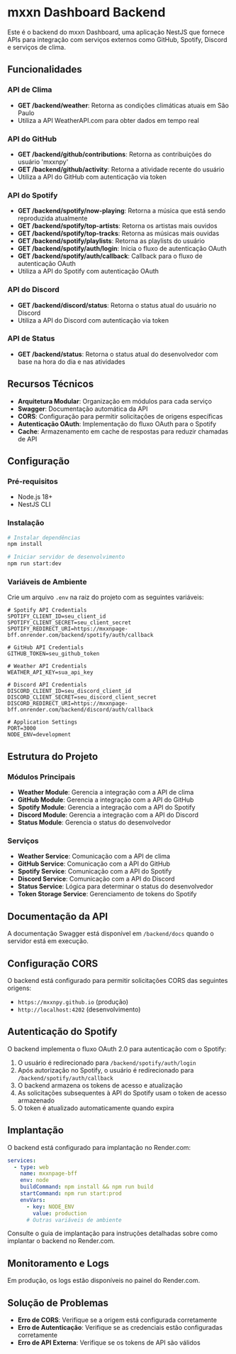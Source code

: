 # mxxn Dashboard Backend

Este é o backend do mxxn Dashboard, uma aplicação NestJS que fornece APIs para integração com serviços externos como GitHub, Spotify, Discord e serviços de clima.

## Funcionalidades

### API de Clima
- **GET /backend/weather**: Retorna as condições climáticas atuais em São Paulo
- Utiliza a API WeatherAPI.com para obter dados em tempo real

### API do GitHub
- **GET /backend/github/contributions**: Retorna as contribuições do usuário 'mxxnpy'
- **GET /backend/github/activity**: Retorna a atividade recente do usuário
- Utiliza a API do GitHub com autenticação via token

### API do Spotify
- **GET /backend/spotify/now-playing**: Retorna a música que está sendo reproduzida atualmente
- **GET /backend/spotify/top-artists**: Retorna os artistas mais ouvidos
- **GET /backend/spotify/top-tracks**: Retorna as músicas mais ouvidas
- **GET /backend/spotify/playlists**: Retorna as playlists do usuário
- **GET /backend/spotify/auth/login**: Inicia o fluxo de autenticação OAuth
- **GET /backend/spotify/auth/callback**: Callback para o fluxo de autenticação OAuth
- Utiliza a API do Spotify com autenticação OAuth

### API do Discord
- **GET /backend/discord/status**: Retorna o status atual do usuário no Discord
- Utiliza a API do Discord com autenticação via token

### API de Status
- **GET /backend/status**: Retorna o status atual do desenvolvedor com base na hora do dia e nas atividades

## Recursos Técnicos
- **Arquitetura Modular**: Organização em módulos para cada serviço
- **Swagger**: Documentação automática da API
- **CORS**: Configuração para permitir solicitações de origens específicas
- **Autenticação OAuth**: Implementação do fluxo OAuth para o Spotify
- **Cache**: Armazenamento em cache de respostas para reduzir chamadas de API

## Configuração

### Pré-requisitos
- Node.js 18+
- NestJS CLI

### Instalação
```bash
# Instalar dependências
npm install

# Iniciar servidor de desenvolvimento
npm run start:dev
```

### Variáveis de Ambiente
Crie um arquivo `.env` na raiz do projeto com as seguintes variáveis:

```
# Spotify API Credentials
SPOTIFY_CLIENT_ID=seu_client_id
SPOTIFY_CLIENT_SECRET=seu_client_secret
SPOTIFY_REDIRECT_URI=https://mxxnpage-bff.onrender.com/backend/spotify/auth/callback

# GitHub API Credentials
GITHUB_TOKEN=seu_github_token

# Weather API Credentials
WEATHER_API_KEY=sua_api_key

# Discord API Credentials
DISCORD_CLIENT_ID=seu_discord_client_id
DISCORD_CLIENT_SECRET=seu_discord_client_secret
DISCORD_REDIRECT_URI=https://mxxnpage-bff.onrender.com/backend/discord/auth/callback

# Application Settings
PORT=3000
NODE_ENV=development
```

## Estrutura do Projeto

### Módulos Principais
- **Weather Module**: Gerencia a integração com a API de clima
- **GitHub Module**: Gerencia a integração com a API do GitHub
- **Spotify Module**: Gerencia a integração com a API do Spotify
- **Discord Module**: Gerencia a integração com a API do Discord
- **Status Module**: Gerencia o status do desenvolvedor

### Serviços
- **Weather Service**: Comunicação com a API de clima
- **GitHub Service**: Comunicação com a API do GitHub
- **Spotify Service**: Comunicação com a API do Spotify
- **Discord Service**: Comunicação com a API do Discord
- **Status Service**: Lógica para determinar o status do desenvolvedor
- **Token Storage Service**: Gerenciamento de tokens do Spotify

## Documentação da API
A documentação Swagger está disponível em `/backend/docs` quando o servidor está em execução.

## Configuração CORS
O backend está configurado para permitir solicitações CORS das seguintes origens:
- `https://mxxnpy.github.io` (produção)
- `http://localhost:4202` (desenvolvimento)

## Autenticação do Spotify
O backend implementa o fluxo OAuth 2.0 para autenticação com o Spotify:

1. O usuário é redirecionado para `/backend/spotify/auth/login`
2. Após autorização no Spotify, o usuário é redirecionado para `/backend/spotify/auth/callback`
3. O backend armazena os tokens de acesso e atualização
4. As solicitações subsequentes à API do Spotify usam o token de acesso armazenado
5. O token é atualizado automaticamente quando expira

## Implantação
O backend está configurado para implantação no Render.com:

```yaml
services:
  - type: web
    name: mxxnpage-bff
    env: node
    buildCommand: npm install && npm run build
    startCommand: npm run start:prod
    envVars:
      - key: NODE_ENV
        value: production
      # Outras variáveis de ambiente
```

Consulte o guia de implantação para instruções detalhadas sobre como implantar o backend no Render.com.

## Monitoramento e Logs
Em produção, os logs estão disponíveis no painel do Render.com.

## Solução de Problemas
- **Erro de CORS**: Verifique se a origem está configurada corretamente
- **Erro de Autenticação**: Verifique se as credenciais estão configuradas corretamente
- **Erro de API Externa**: Verifique se os tokens de API são válidos
